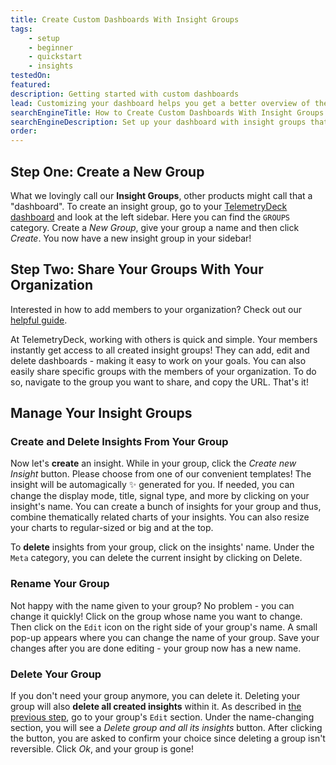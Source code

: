 ```yaml
---
title: Create Custom Dashboards With Insight Groups
tags:
	- setup
	- beginner
	- quickstart
	- insights
testedOn:
featured: 
description: Getting started with custom dashboards
lead: Customizing your dashboard helps you get a better overview of the signals you are most interested in - so let's have a look at how to configure them!
searchEngineTitle: How to Create Custom Dashboards With Insight Groups
searchEngineDescription: Set up your dashboard with insight groups that will give you a useful overview and will lead to better decision making and faster reaction time on your end.
order:
---
```


## Step One: Create a New Group

What we lovingly call our **Insight Groups**, other products might call that a "dashboard". To create an insight group, go to your [TelemetryDeck dashboard](https://dashboard.telemetrydeck.com/) and look at the left sidebar. Here you can find the `GROUPS` category. Create a _New Group_, give your group a name and then click _Create_. You now have a new insight group in your sidebar!


## Step Two: Share Your Groups With Your Organization

Interested in how to add members to your organization? Check out our [helpful guide](/docs/articles/invite-users-to-organization/).

At TelemetryDeck, working with others is quick and simple. Your members instantly get access to all created insight groups! They can add, edit and delete dashboards - making it easy to work on your goals.
You can also easily share specific groups with the members of your organization. To do so, navigate to the group you want to share, and copy the URL. That's it!


## Manage Your Insight Groups

### Create and Delete Insights From Your Group

Now let's **create** an insight. While in your group, click the _Create new Insight_ button. Please choose from one of our convenient templates! The insight will be automagically ✨ generated for you.
If needed, you can change the display mode, title, signal type, and more by clicking on your insight's name. You can create a bunch of insights for your group and thus, combine thematically related charts of your insights. You can also resize your charts to regular-sized or big and at the top.

To **delete** insights from your group, click on the insights' name. Under the `Meta` category, you can delete the current insight by clicking on Delete.  


### Rename Your Group

Not happy with the name given to your group? No problem - you can change it quickly! Click on the group whose name you want to change. Then click on the `Edit` icon on the right side of your group's name. A small pop-up appears where you can change the name of your group. Save your changes after you are done editing - your group now has a new name.


### Delete Your Group

If you don't need your group anymore, you can delete it. Deleting your group will also **delete all created insights** within it. As described in [the previous step](#rename-your-group), go to your group's `Edit` section. Under the name-changing section, you will see a _Delete group and all its insights_ button. After clicking the button, you are asked to confirm your choice since deleting a group isn't reversible. Click _Ok_, and your group is gone!